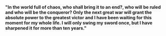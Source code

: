 **"In the world full of chaos, who shall bring it to an end?, who will be ruled and who will be the conqueror?
Only the next great war will grant the absolute power to the greatest victor and I have been waiting for this moment for my whole life.
I will only swing my sword once, but I have sharpened it for more than ten years."**

<!--
**AlienX77-cmd/AlienX77-cmd** is a ✨ _special_ ✨ repository because its `README.md` (this file) appears on your GitHub profile.

Here are some ideas to get you started:

- 🔭 I’m currently working on ...
- 🌱 I’m currently learning ...
- 👯 I’m looking to collaborate on ...
- 🤔 I’m looking for help with ...
- 💬 Ask me about ...
- 📫 How to reach me: ...
- 😄 Pronouns: ...
- ⚡ Fun fact: ...
-->
